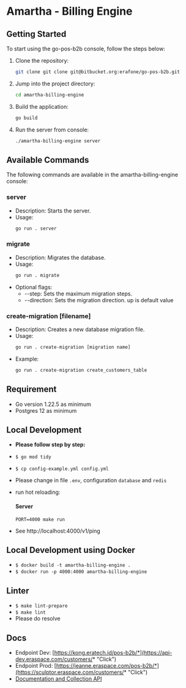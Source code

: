 # Amartha - Billing Engine

## Getting Started

To start using the go-pos-b2b console, follow the steps below:

1. Clone the repository:

    ```bash
    git clone git clone git@bitbucket.org:erafone/go-pos-b2b.git
    ```

2. Jump into the project directory:

    ```bash
    cd amartha-billing-engine
    ```

3. Build the application:

    ```bash
    go build
    ```

4. Run the server from console:

    ```bash
    ./amartha-billing-engine server
    ```

## Available Commands

The following commands are available in the amartha-billing-engine console:

### server

- Description: Starts the server.
- Usage:
    ```bash
    go run . server
    ```

### migrate

- Description: Migrates the database.
- Usage:
    ```bash
    go run . migrate
    ```
- Optional flags:
    - --step: Sets the maximum migration steps.
    - --direction: Sets the migration direction. up is default value


### create-migration [filename]

- Description: Creates a new database migration file.
- Usage:
    ```bash
    go run . create-migration [migration name]
    ```
- Example:
    ```bash
    go run . create-migration create_customers_table 
    ```


## Requirement
- Go version 1.22.5 as minimum
- Postgres 12 as minimum

## Local Development
- **Please follow step by step:**
- `$ go mod tidy`
- `$ cp config-example.yml config.yml`
- Please change in file `.env`, configuration `database` and `redis`
- run hot reloading:
  #### Server
    ```
    PORT=4000 make run
    ```

- See http://localhost:4000/v1/ping

## Local Development using Docker
- ```$ docker build -t amartha-billing-engine .```
- ```$ docker run -p 4000:4000 amartha-billing-engine```

## Linter
- `$ make lint-prepare`
- `$ make lint`
- Please do resolve

## Docs
- Endpoint Dev: [https://kong.eratech.id/pos-b2b/*](https://api-dev.eraspace.com/customers/* "Click")
- Endpoint Prod: [https://jeanne.eraspace.com/pos-b2b/*](https://sculptor.eraspace.com/customers/* "Click")
- [Documentation and Collection API](https://erafone.atlassian.net/wiki/spaces/EM/pages/1320452130/Design+System "Click")



